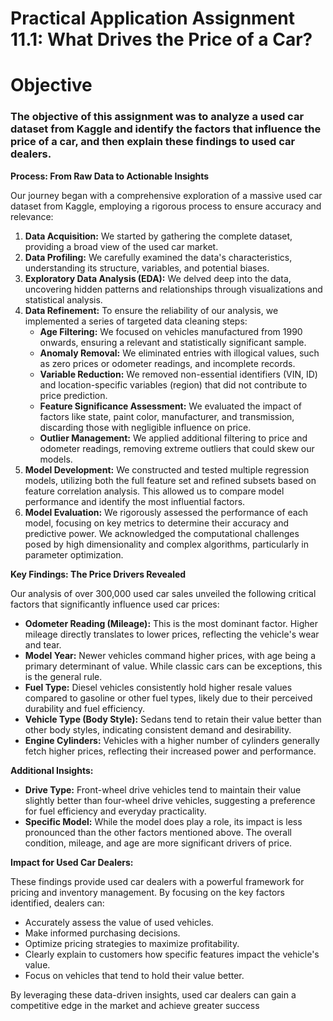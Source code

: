 # Practical Application Assignment 11.1: What Drives the Price of a Car?

# **Objective**

### The objective of this assignment was to analyze a used car dataset from Kaggle and identify the factors that influence the price of a car, and then explain these findings to used car dealers.

**Process: From Raw Data to Actionable Insights**

Our journey began with a comprehensive exploration of a massive used car dataset from Kaggle, employing a rigorous process to ensure accuracy and relevance:

1. **Data Acquisition:** We started by gathering the complete dataset, providing a broad view of the used car market.  
2. **Data Profiling:** We carefully examined the data's characteristics, understanding its structure, variables, and potential biases.  
3. **Exploratory Data Analysis (EDA):** We delved deep into the data, uncovering hidden patterns and relationships through visualizations and statistical analysis.  
4. **Data Refinement:** To ensure the reliability of our analysis, we implemented a series of targeted data cleaning steps:  
   * **Age Filtering:** We focused on vehicles manufactured from 1990 onwards, ensuring a relevant and statistically significant sample.  
   * **Anomaly Removal:** We eliminated entries with illogical values, such as zero prices or odometer readings, and incomplete records.  
   * **Variable Reduction:** We removed non-essential identifiers (VIN, ID) and location-specific variables (region) that did not contribute to price prediction.  
   * **Feature Significance Assessment:** We evaluated the impact of factors like state, paint color, manufacturer, and transmission, discarding those with negligible influence on price.  
   * **Outlier Management:** We applied additional filtering to price and odometer readings, removing extreme outliers that could skew our models.  
5. **Model Development:** We constructed and tested multiple regression models, utilizing both the full feature set and refined subsets based on feature correlation analysis. This allowed us to compare model performance and identify the most influential factors.  
6. **Model Evaluation:** We rigorously assessed the performance of each model, focusing on key metrics to determine their accuracy and predictive power. We acknowledged the computational challenges posed by high dimensionality and complex algorithms, particularly in parameter optimization.

**Key Findings: The Price Drivers Revealed**

Our analysis of over 300,000 used car sales unveiled the following critical factors that significantly influence used car prices:

* **Odometer Reading (Mileage):** This is the most dominant factor. Higher mileage directly translates to lower prices, reflecting the vehicle's wear and tear.  
* **Model Year:** Newer vehicles command higher prices, with age being a primary determinant of value. While classic cars can be exceptions, this is the general rule.  
* **Fuel Type:** Diesel vehicles consistently hold higher resale values compared to gasoline or other fuel types, likely due to their perceived durability and fuel efficiency.  
* **Vehicle Type (Body Style):** Sedans tend to retain their value better than other body styles, indicating consistent demand and desirability.  
* **Engine Cylinders:** Vehicles with a higher number of cylinders generally fetch higher prices, reflecting their increased power and performance.

**Additional Insights:**

* **Drive Type:** Front-wheel drive vehicles tend to maintain their value slightly better than four-wheel drive vehicles, suggesting a preference for fuel efficiency and everyday practicality.  
* **Specific Model:** While the model does play a role, its impact is less pronounced than the other factors mentioned above. The overall condition, mileage, and age are more significant drivers of price.

**Impact for Used Car Dealers:**

These findings provide used car dealers with a powerful framework for pricing and inventory management. By focusing on the key factors identified, dealers can:

* Accurately assess the value of used vehicles.  
* Make informed purchasing decisions.  
* Optimize pricing strategies to maximize profitability.  
* Clearly explain to customers how specific features impact the vehicle's value.  
* Focus on vehicles that tend to hold their value better.

By leveraging these data-driven insights, used car dealers can gain a competitive edge in the market and achieve greater success


